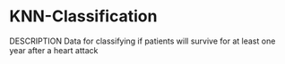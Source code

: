 # KNN-Classification
DESCRIPTION Data for classifying if patients will survive for at least one year after a heart attack
